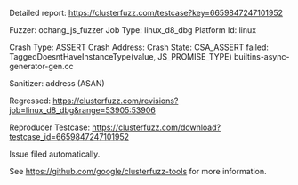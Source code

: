Detailed report: https://clusterfuzz.com/testcase?key=6659847247101952

Fuzzer: ochang_js_fuzzer
Job Type: linux_d8_dbg
Platform Id: linux

Crash Type: ASSERT
Crash Address: 
Crash State:
  CSA_ASSERT failed: TaggedDoesntHaveInstanceType(value, JS_PROMISE_TYPE)
  builtins-async-generator-gen.cc
  
Sanitizer: address (ASAN)

Regressed: https://clusterfuzz.com/revisions?job=linux_d8_dbg&range=53905:53906

Reproducer Testcase: https://clusterfuzz.com/download?testcase_id=6659847247101952

Issue filed automatically.

See https://github.com/google/clusterfuzz-tools for more information.